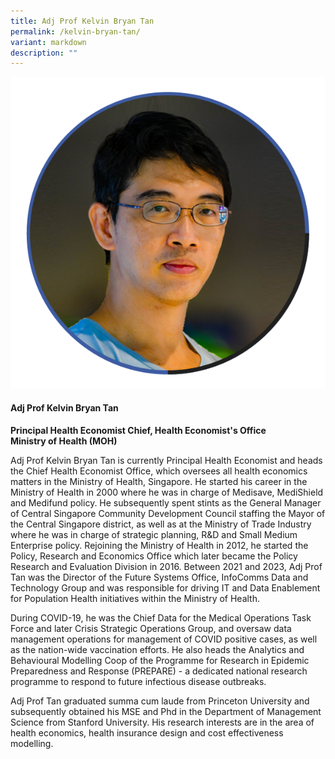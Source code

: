 ```yaml
---
title: Adj Prof Kelvin Bryan Tan
permalink: /kelvin-bryan-tan/
variant: markdown
description: ""
---
```

<div class="row">
<div class="col is-3">
<img src="/images/Speakers_KelvinBryanTan.png">
</div>
<div class="col is-9 speaker-details">
	<h4><b>Adj Prof Kelvin Bryan Tan</b></h4>
<b>Principal Health Economist Chief, Health Economist's Office<br>Ministry of Health (MOH)</b>
	
<p>Adj Prof Kelvin Bryan Tan is currently Principal Health Economist and heads the Chief Health Economist Office, which oversees all health economics matters in the Ministry of Health, Singapore. He started his career in the Ministry of Health in 2000 where he was in charge of Medisave, MediShield and Medifund policy. He subsequently spent stints as the General Manager of Central Singapore Community Development Council staffing the Mayor of the Central Singapore district, as well as at the Ministry of Trade Industry where he was in charge of strategic planning, R&amp;D and Small Medium Enterprise policy. Rejoining the Ministry of Health in 2012, he started the Policy, Research and Economics Office which later became the Policy Research and Evaluation Division in 2016. Between 2021 and 2023, Adj Prof Tan was the Director of the Future Systems Office, InfoComms Data and Technology Group and was responsible for driving IT and Data Enablement for Population Health initiatives within the Ministry of Health.</p>

<p>During COVID-19, he was the Chief Data for the Medical Operations Task Force and later Crisis Strategic Operations Group, and oversaw data management operations for management of COVID positive cases, as well as the nation-wide vaccination efforts. He also heads the Analytics and Behavioural Modelling Coop of the Programme for Research in Epidemic Preparedness and Response (PREPARE) - a dedicated national research programme to respond to future infectious disease outbreaks. </p>

<p>Adj Prof Tan graduated summa cum laude from Princeton University and subsequently obtained his MSE and Phd in the Department of Management Science from Stanford University. His research interests are in the area of health economics, health insurance design and cost effectiveness modelling. 
</p>
</div>
</div>
